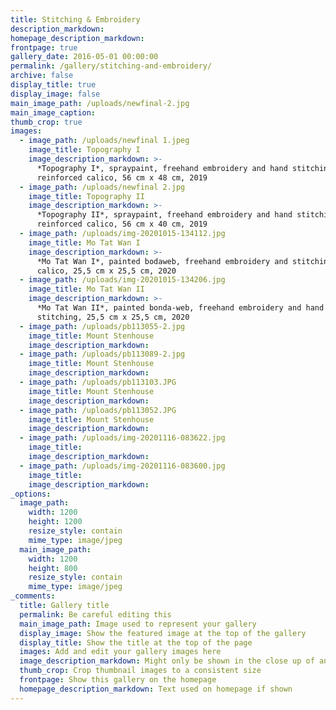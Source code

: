 ```yaml
---
title: Stitching & Embroidery
description_markdown:
homepage_description_markdown:
frontpage: true
gallery_date: 2016-05-01 00:00:00
permalink: /gallery/stitching-and-embroidery/
archive: false
display_title: true
display_image: false
main_image_path: /uploads/newfinal-2.jpg
main_image_caption:
thumb_crop: true
images:
  - image_path: /uploads/newfinal 1.jpeg
    image_title: Topography I
    image_description_markdown: >-
      *Topography I*, spraypaint, freehand embroidery and hand stitching on
      reinforced calico, 56 cm x 48 cm, 2019
  - image_path: /uploads/newfinal 2.jpg
    image_title: Topography II
    image_description_markdown: >-
      *Topography II*, spraypaint, freehand embroidery and hand stitching on
      reinforced calico, 56 cm x 40 cm, 2019
  - image_path: /uploads/img-20201015-134112.jpg
    image_title: Mo Tat Wan I
    image_description_markdown: >-
      *Mo Tat Wan I*, painted bodaweb, freehand embroidery and stitching on
      calico, 25,5 cm x 25,5 cm, 2020
  - image_path: /uploads/img-20201015-134206.jpg
    image_title: Mo Tat Wan II
    image_description_markdown: >-
      *Mo Tat Wan II*, painted bonda-web, freehand embroidery and hand
      stitching, 25,5 cm x 25,5 cm, 2020
  - image_path: /uploads/pb113055-2.jpg
    image_title: Mount Stenhouse
    image_description_markdown:
  - image_path: /uploads/pb113089-2.jpg
    image_title: Mount Stenhouse
    image_description_markdown:
  - image_path: /uploads/pb113103.JPG
    image_title: Mount Stenhouse
    image_description_markdown:
  - image_path: /uploads/pb113052.JPG
    image_title: Mount Stenhouse
    image_description_markdown:
  - image_path: /uploads/img-20201116-083622.jpg
    image_title:
    image_description_markdown:
  - image_path: /uploads/img-20201116-083600.jpg
    image_title:
    image_description_markdown:
_options:
  image_path:
    width: 1200
    height: 1200
    resize_style: contain
    mime_type: image/jpeg
  main_image_path:
    width: 1200
    height: 800
    resize_style: contain
    mime_type: image/jpeg
_comments:
  title: Gallery title
  permalink: Be careful editing this
  main_image_path: Image used to represent your gallery
  display_image: Show the featured image at the top of the gallery
  display_title: Show the title at the top of the page
  images: Add and edit your gallery images here
  image_description_markdown: Might only be shown in the close up of an image
  thumb_crop: Crop thumbnail images to a consistent size
  frontpage: Show this gallery on the homepage
  homepage_description_markdown: Text used on homepage if shown
---
```


